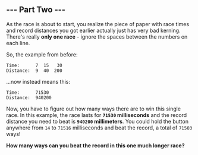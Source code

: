 ## --- Part Two ---

As the race is about to start, you realize the piece of paper with race times and record distances you got earlier actually just has very bad kerning. There's really **only one race** - ignore the spaces between the numbers on each line.

So, the example from before:

    Time:      7  15   30
    Distance:  9  40  200

...now instead means this:

    Time:      71530
    Distance:  940200

Now, you have to figure out how many ways there are to win this single race. In this example, the race lasts for **``71530`` milliseconds** and the record distance you need to beat is **``940200`` millimeters**. You could hold the button anywhere from ``14`` to ``71516`` milliseconds and beat the record, a total of ``71503`` ways!

**How many ways can you beat the record in this one much longer race?**

